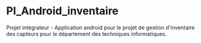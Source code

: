 # PI_Android_inventaire
Projet intégrateur - Application android pour le projet de gestion d'inventaire des capteurs pour le département des techniques informatiques.
